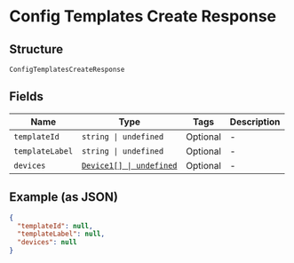 
# Config Templates Create Response

## Structure

`ConfigTemplatesCreateResponse`

## Fields

| Name | Type | Tags | Description |
|  --- | --- | --- | --- |
| `templateId` | `string \| undefined` | Optional | - |
| `templateLabel` | `string \| undefined` | Optional | - |
| `devices` | [`Device1[] \| undefined`](/doc/models/device-1.md) | Optional | - |

## Example (as JSON)

```json
{
  "templateId": null,
  "templateLabel": null,
  "devices": null
}
```

